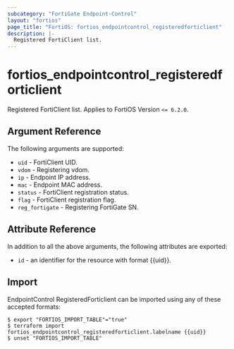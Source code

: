 ```yaml
---
subcategory: "FortiGate Endpoint-Control"
layout: "fortios"
page_title: "FortiOS: fortios_endpointcontrol_registeredforticlient"
description: |-
  Registered FortiClient list.
---
```


# fortios_endpointcontrol_registeredforticlient
Registered FortiClient list. Applies to FortiOS Version `<= 6.2.0`.

## Argument Reference

The following arguments are supported:

* `uid` - FortiClient UID.
* `vdom` - Registering vdom.
* `ip` - Endpoint IP address.
* `mac` - Endpoint MAC address.
* `status` - FortiClient registration status.
* `flag` - FortiClient registration flag.
* `reg_fortigate` - Registering FortiGate SN.


## Attribute Reference

In addition to all the above arguments, the following attributes are exported:
* `id` - an identifier for the resource with format {{uid}}.

## Import

EndpointControl RegisteredForticlient can be imported using any of these accepted formats:
```
$ export "FORTIOS_IMPORT_TABLE"="true"
$ terraform import fortios_endpointcontrol_registeredforticlient.labelname {{uid}}
$ unset "FORTIOS_IMPORT_TABLE"
```
